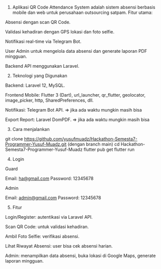 1. Aplikasi QR Code Attendance System adalah sistem absensi berbasis mobile dan web untuk perusahaan outsourcing satpam.
Fitur utama:

Absensi dengan scan QR Code.

Validasi kehadiran dengan GPS lokasi dan foto selfie.

Notifikasi real-time via Telegram Bot.

User Admin untuk mengelola data absensi dan generate laporan PDF mingguan.

Backend API menggunakan Laravel.


2. Teknologi yang Digunakan

Backend: Laravel 12, MySQL.

Frontend Mobile: Flutter 3 (Dart), url_launcher, qr_flutter, geolocator, image_picker, http, SharedPreferences, dll.

Notifikasi: Telegram Bot API. => jika ada waktu mungkin masih bisa

Export Report: Laravel DomPDF. => jika ada waktu mungkin masih bisa

3. Cara menjalankan

git clone https://github.com/yusufmuadz/Hackathon-Semesta7-Programmer-Yusuf-Muadz.git (dengan branch main)
cd Hackathon-Semesta7-Programmer-Yusuf-Muadz
flutter pub get
flutter run

4. Login

Guard

Email: ha@gmail.com
Password: 12345678

Admin

Email: admin@gmail.com
Password: 12345678

5. Fitur

Login/Register: autentikasi via Laravel API.

Scan QR Code: untuk validasi kehadiran.

Ambil Foto Selfie: verifikasi absensi.

Lihat Riwayat Absensi: user bisa cek absensi harian.

Admin: menampilkan data absensi, buka lokasi di Google Maps, generate laporan mingguan.